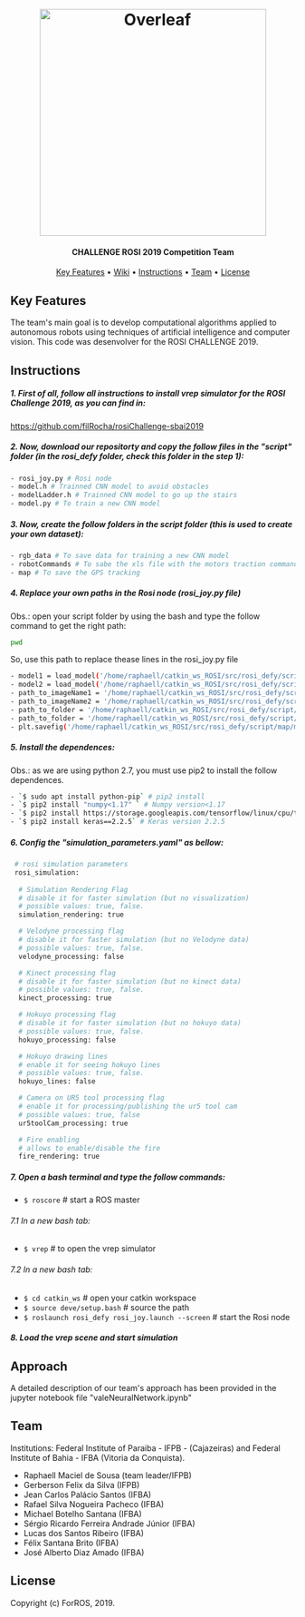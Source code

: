  <h1 align="center">
  <br>
  <a href="https://www.overleaf.com"><img src="https://user-images.githubusercontent.com/31168586/65396910-dbd1f300-dd81-11e9-9a98-8f4f329461e0.png" alt="Overleaf" width="400"></a>
</h1>

<h4 align="center">

CHALLENGE ROSI 2019 Competition Team</h4>

<p align="center">
  <a href="#key-features">Key Features</a> •
  <a href="https://github.com/overleaf/overleaf/wiki">Wiki</a> •
  <a href="#Instructions">Instructions</a> •
  <a href="#Team">Team</a> •
  <a href="#license">License</a>
</p>

## Key Features

The team's main goal is to develop computational algorithms applied to autonomous robots using techniques of artificial intelligence and computer vision. This code was desenvolver for the ROSI CHALLENGE 2019.

## Instructions

##### 1. First of all, follow all instructions to install vrep simulator for the ROSI Challenge 2019, as you can find in:

https://github.com/filRocha/rosiChallenge-sbai2019

##### 2. Now, download our repositorty and copy the follow files in the "script" folder (in the rosi_defy folder, check this folder in the step 1):
```sh
- rosi_joy.py # Rosi node
- model.h # Trainned CNN model to avoid obstacles
- modelLadder.h # Trainned CNN model to go up the stairs
- model.py # To train a new CNN model
```
##### 3. Now, create the follow folders in the script folder (this is used to create your own dataset):
```sh
- rgb_data # To save data for training a new CNN model
- robotCommands # To sabe the xls file with the motors traction commands
- map # To save the GPS tracking
```
##### 4. Replace your own paths in the Rosi node (rosi_joy.py file) 
Obs.: open your script folder by using the bash and type the follow command to get the right path:
```sh
pwd
```

So, use this path to replace thease lines in the rosi_joy.py file
```sh
- model1 = load_model('/home/raphaell/catkin_ws_ROSI/src/rosi_defy/script/model.h5') 
- model2 = load_model('/home/raphaell/catkin_ws_ROSI/src/rosi_defy/script/modelLadder.h5') 
- path_to_imageName1 = '/home/raphaell/catkin_ws_ROSI/src/rosi_defy/script/'+imageName1+'/' 
- path_to_imageName2 = '/home/raphaell/catkin_ws_ROSI/src/rosi_defy/script/'+imageName2+'/' 
- path_to_folder = '/home/raphaell/catkin_ws_ROSI/src/rosi_defy/script/robotCommands/' 
- path_to_folder = '/home/raphaell/catkin_ws_ROSI/src/rosi_defy/script/map/' 
- plt.savefig('/home/raphaell/catkin_ws_ROSI/src/rosi_defy/script/map/map.png') 
```
##### 5. Install the dependences:
Obs.: as we are using python 2.7, you must use pip2 to install the follow dependences.
```sh
- `$ sudo apt install python-pip` # pip2 install
- `$ pip2 install "numpy<1.17" ` # Numpy version<1.17
- `$ pip2 install https://storage.googleapis.com/tensorflow/linux/cpu/tensorflow-1.14.0-cp27-none-linux_x86_64.whl` # Tensorflow version 1.14.0
- `$ pip2 install keras==2.2.5` # Keras version 2.2.5
```
##### 6. Config the "simulation_parameters.yaml" as bellow:

```sh
 # rosi simulation parameters
 rosi_simulation: 
 
  # Simulation Rendering Flag
  # disable it for faster simulation (but no visualization)
  # possible values: true, false.
  simulation_rendering: true

  # Velodyne processing flag
  # disable it for faster simulation (but no Velodyne data)
  # possible values: true, false.
  velodyne_processing: false

  # Kinect processing flag
  # disable it for faster simulation (but no kinect data)
  # possible values: true, false.
  kinect_processing: true

  # Hokuyo processing flag
  # disable it for faster simulation (but no hokuyo data)
  # possible values: true, false.
  hokuyo_processing: false

  # Hokuyo drawing lines 
  # enable it for seeing hokuyo lines
  # possible values: true, false.
  hokuyo_lines: false

  # Camera on UR5 tool processing flag
  # enable it for processing/publishing the ur5 tool cam
  # possible values: true, false
  ur5toolCam_processing: true

  # Fire enabling
  # allows to enable/disable the fire
  fire_rendering: true
```

##### 7. Open a bash terminal and type the follow commands:
- `$ roscore` # start a ROS master

###### 7.1 In a new bash tab:
- `$ vrep` # to open the vrep simulator

###### 7.2 In a new bash tab:
- `$ cd catkin_ws` # open your catkin workspace
- `$ source deve/setup.bash` # source the path
- `$ roslaunch rosi_defy rosi_joy.launch --screen` # start the Rosi node

##### 8. Load the vrep scene and start simulation

## Approach

A detailed description of our team's approach has been provided in the jupyter notebook file "valeNeuralNetwork.ipynb"

## Team

Institutions: Federal Institute of Paraiba - IFPB - (Cajazeiras) and Federal Institute of Bahia - IFBA (Vitoria da Conquista).
* Raphaell Maciel de Sousa (team leader/IFPB)
* Gerberson Felix da Silva (IFPB)	
* Jean Carlos Palácio Santos (IFBA)
* Rafael Silva Nogueira Pacheco (IFBA)
* Michael Botelho Santana (IFBA)
* Sérgio Ricardo Ferreira Andrade Júnior (IFBA)
* Lucas dos Santos Ribeiro (IFBA)
* Félix Santana Brito (IFBA)
* José Alberto Diaz Amado (IFBA)


## License

Copyright (c) ForROS, 2019.
